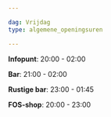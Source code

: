 ```yaml
---

dag: Vrijdag
type: algemene_openingsuren

---
```


**Infopunt**: 20:00 - 02:00

**Bar**: 21:00 - 02:00

**Rustige bar**: 23:00 - 01:45

**FOS-shop**: 20:00 - 23:00
